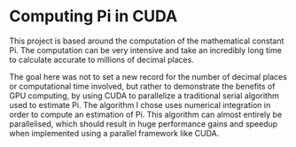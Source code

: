 # Computing Pi in CUDA
This project is based around the computation of the mathematical constant Pi. The computation can be very intensive and take an incredibly long time to calculate accurate to millions of decimal places. 

The goal here was not to set a new record for the number of decimal places or computational time involved, but rather to demonstrate the benefits of GPU computing, by using CUDA to parallelize a traditional serial algorithm used to estimate Pi. The algorithm I chose uses numerical integration in order to compute an estimation of Pi. This algorithm can almost entirely be parallelised, which should result in huge performance gains and speedup when implemented using a parallel framework like CUDA. 
